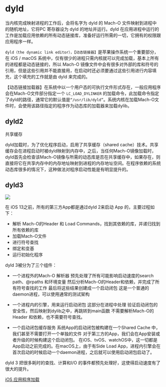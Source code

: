 # dyld

当内核完成映射进程的工作后，会将名字为 dyld 的 Mach-O 文件映射到进程中的随机地址，它将PC 寄存器设为 dyld 的地址并运行。dyld 在应用进程中运行的工作是加载应用依赖的所有动态链接库，准备好运行所需的一切，它拥有的权限跟应用程序一样。

`dyld（the dynamic link editor），【动态链接器】`是苹果操作系统一个重要部分，在 iOS / macOS 系统中，仅有很少的进程只需内核就可以完成加载，基本上所有的进程都是动态链接的，所以 Mach-O 镜像文件中会有很多对外部的库和符号的引用，但是这些引用并不能直接用，在启动时还必须要通过这些引用进行内容填充，这个填充的工作就是由 dyld 来完成的。

【动态链接加载器】在系统中以一个用户态的可执行文件形式存在，一般应用程序会在Mach-O文件部分指定一个 `LC_LOAD_DYLINKER` 的加载命令，此加载命令指定了dyld的路径，通常它的默认值是`“/usr/lib/dyld”`。系统内核在加载Mach-O文件时，会使用该路径指定的程序作为动态库的加载器来加载dylib。



## dyld2
共享缓存

dyld加载时，为了优化程序启动，启用了共享缓存（shared cache）技术。共享缓存会在进程启动时被dyld映射到内存中，之后，当任何Mach-O镜像加载时，dyld首先会检查该Mach-O镜像与所需的动态库是否在共享缓存中，如果存在，则直接将它在共享内存中的内存地址映射到进程的内存地址空间。在程序依赖的系统动态库很多的情况下，这种做法对程序启动性能是有明显提升的。


## dyld3

![](http://pic.existorlive.cn/%E6%88%AA%E5%B1%8F2022-10-10%20%E4%B8%8B%E5%8D%881.54.23.png)

在 iOS 13之前，所有的第三方App都是通过dyld 2来启动 App 的，主要过程如下：

- 解析 Mach-O的Header 和 Load Commands，找到其依赖的库，并递归找到所有依赖的库
- 加载Mach-O文件
- 进行符号查找
- 绑定和变基
- 运行初始化程序

dyld 3被分为了三个组件：

- 一个进程外的Mach-O 解析器
预先处理了所有可能影响启动速度的search path、@rpaths 和环境变量
然后分析Mach-O的Header和依赖，并完成了所有符号查找的工作
最后将这些结果创建成一个启动闭包
这是一个普通的daemon进程，可以使用通常的测试架构

- 一个进程内的引擎，用来运行启动闭包
这部分在进程中处理
验证启动闭包的安全性，然后映射到dylib之中，再跳转到main函数
不需要解析Mach-O的 Header 和依赖，也不需要符号查找。

- 一个启动闭包缓存服务
系统App的启动闭包被构建在一个Shared Cache 中，我们甚至不需要打开一个单独的文件
对于第三方的App，我们会在App安装或者升级的时候构建这个启动闭包。
在iOS、tvOS、watchOS中，这一切都是App启动之前完成的。在macOS上，由于有Side Load App，进程内引擎会在首次启动的时候启动一个daemon进程，之后就可以使用启动闭包启动了。


dyld 3 把很多耗时的查找、计算和I/O 的事件都预先处理好，这使得启动速度有了很大的提升。


[iOS 应用程序加载](https://juejin.cn/post/6882647026188222471#heading-18)
